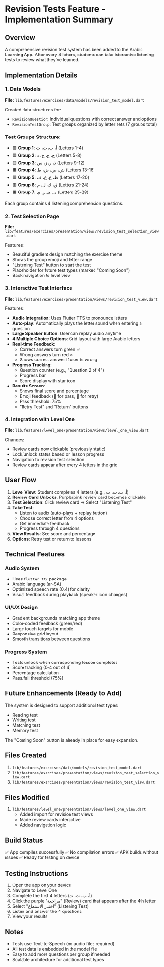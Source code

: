 # Revision Tests Feature - Implementation Summary

## Overview
A comprehensive revision test system has been added to the Arabic Learning App. After every 4 letters, students can take interactive listening tests to review what they've learned.

## Implementation Details

### 1. Data Models
**File:** `lib/features/exercises/data/models/revision_test_model.dart`

Created data structures for:
- `RevisionQuestion`: Individual questions with correct answer and options
- `RevisionTestGroup`: Test groups organized by letter sets (7 groups total)

### Test Groups Structure:
- 🟩 **Group 1**: أ، ب، ت، ث (Letters 1-4)
- 🟦 **Group 2**: ج، ح، خ، د (Letters 5-8)
- 🟨 **Group 3**: ذ، ر، ز، س (Letters 9-12)
- 🟧 **Group 4**: ش، ص، ض، ط (Letters 13-16)
- 🟪 **Group 5**: ظ، ع، غ، ف (Letters 17-20)
- 🟥 **Group 6**: ق، ك، ل، م (Letters 21-24)
- 🟫 **Group 7**: ن، هـ، و، ي (Letters 25-28)

Each group contains 4 listening comprehension questions.

### 2. Test Selection Page
**File:** `lib/features/exercises/presentation/views/revision_test_selection_view.dart`

Features:
- Beautiful gradient design matching the exercise theme
- Shows the group emoji and letter range
- "Listening Test" button to start the test
- Placeholder for future test types (marked "Coming Soon")
- Back navigation to level view

### 3. Interactive Test Interface
**File:** `lib/features/exercises/presentation/views/revision_test_view.dart`

Features:
- **Audio Integration**: Uses Flutter TTS to pronounce letters
- **Auto-play**: Automatically plays the letter sound when entering a question
- **Large Speaker Button**: User can replay audio anytime
- **4 Multiple Choice Options**: Grid layout with large Arabic letters
- **Real-time Feedback**: 
  - Correct answers turn green ✓
  - Wrong answers turn red ✗
  - Shows correct answer if user is wrong
- **Progress Tracking**: 
  - Question counter (e.g., "Question 2 of 4")
  - Progress bar
  - Score display with star icon
- **Results Screen**:
  - Shows final score and percentage
  - Emoji feedback (🎉 for pass, 💪 for retry)
  - Pass threshold: 75%
  - "Retry Test" and "Return" buttons

### 4. Integration with Level One
**File:** `lib/features/level_one/presentation/views/level_one_view.dart`

Changes:
- Review cards now clickable (previously static)
- Lock/unlock status based on lesson progress
- Navigation to revision test selection
- Review cards appear after every 4 letters in the grid

## User Flow

1. **Level View**: Student completes 4 letters (e.g., أ، ب، ت، ث)
2. **Review Card Unlocks**: Purple/pink review card becomes clickable
3. **Test Selection**: Click review card → Select "Listening Test"
4. **Take Test**:
   - Listen to audio (auto-plays + replay button)
   - Choose correct letter from 4 options
   - Get immediate feedback
   - Progress through 4 questions
5. **View Results**: See score and percentage
6. **Options**: Retry test or return to lessons

## Technical Features

### Audio System
- Uses `flutter_tts` package
- Arabic language (ar-SA)
- Optimized speech rate (0.4) for clarity
- Visual feedback during playback (speaker icon changes)

### UI/UX Design
- Gradient backgrounds matching app theme
- Color-coded feedback (green/red)
- Large touch targets for mobile
- Responsive grid layout
- Smooth transitions between questions

### Progress System
- Tests unlock when corresponding lesson completes
- Score tracking (0-4 out of 4)
- Percentage calculation
- Pass/fail threshold (75%)

## Future Enhancements (Ready to Add)

The system is designed to support additional test types:
- Reading test
- Writing test
- Matching test
- Memory test

The "Coming Soon" button is already in place for easy expansion.

## Files Created

1. `lib/features/exercises/data/models/revision_test_model.dart`
2. `lib/features/exercises/presentation/views/revision_test_selection_view.dart`
3. `lib/features/exercises/presentation/views/revision_test_view.dart`

## Files Modified

1. `lib/features/level_one/presentation/views/level_one_view.dart`
   - Added import for revision test views
   - Made review cards interactive
   - Added navigation logic

## Build Status

✅ App compiles successfully
✅ No compilation errors
✅ APK builds without issues
✅ Ready for testing on device

## Testing Instructions

1. Open the app on your device
2. Navigate to Level One
3. Complete the first 4 letters (أ، ب، ت، ث)
4. Click the purple "مراجعة" (Review) card that appears after the 4th letter
5. Select "اختبار الاستماع" (Listening Test)
6. Listen and answer the 4 questions
7. View your results

## Notes

- Tests use Text-to-Speech (no audio files required)
- All test data is embedded in the model file
- Easy to add more questions per group if needed
- Scalable architecture for additional test types
